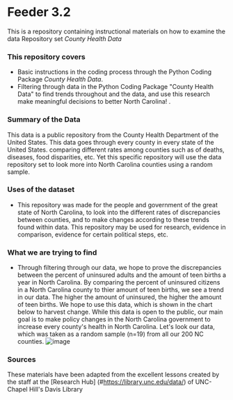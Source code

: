 # Feeder 3.2
This is a repository containing instructional materials on how to examine the data Repository set *County Health Data*

### This repository covers 
- Basic instructions in the coding process through the Python Coding Package *County Health Data*. 
- Filtering through data in the Python Coding Package "County Health Data" to find trends throughout and the data, and use this research make meaningful decisions to better North Carolina! . 

### Summary of the Data
This data is a public repository from the County Health Department of the United States. This data goes through every county in every state of the United States. comparing different rates among counties such as of deaths, diseases, food disparities, etc. 
Yet this specific repository will use the data repository set to look more into North Carolina counties using a random sample. 

### Uses of the dataset
- This repository was made for the people and government of the great state of North Carolina, to look into the different rates of discrepancies between counties, and to make changes according to these trends found within data. This repository may be used for research, evidence in comparison, evidence for certain political steps, etc.

### What we are trying to find
- Through filtering through our data, we hope to prove the discrepancies between the percent of uninsured adults and the amount of teen births a year in North Carolina. By comparing the percent of uninsured citizens in a North Carolina county to thier amount of teen births, we see a trend in our data. The higher the amount of uninsured, the higher the amount of teen births. We hope to use this data, which is shown in the chart below to harvest change. While this data is open to the public, our main goal is to make policy changes in the North Carolina government to increase every county's health in North Carolina. Let's look our data, which was taken as a random sample (n=19) from all our 200 NC counties. 
![image](https://user-images.githubusercontent.com/118238004/203172455-58af4a6e-dff1-42d8-8a4b-f737b67aee8f.png)

### Sources
These materials have been adapted from the excellent lessons created by the staff at the [Research Hub] (#https://library.unc.edu/data/) of UNC-Chapel Hill's Davis Library
